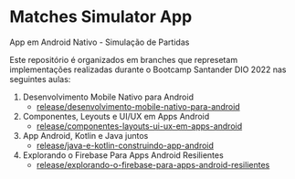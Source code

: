 # Matches Simulator App
App em Android Nativo - Simulação de Partidas

Este repositório é organizados em branches que represetam implementações realizadas durante o Bootcamp Santander DIO 2022 nas seguintes aulas:
1. Desenvolvimento Mobile Nativo para Android
    - [release/desenvolvimento-mobile-nativo-para-android](https://github.com/83Rafa/matches-simulator-app/tree/release/desenvolvimento-mobile-nativo-para-android)
2. Componentes, Leyouts e UI/UX em Apps Android
    - [release/componentes-layouts-ui-ux-em-apps-android](https://github.com/83Rafa/matches-simulator-app/tree/release/componentes-layouts-ui-ux-em-apps-android)
3. App Android, Kotlin e Java juntos
    - [release/java-e-kotlin-construindo-app-android](https://github.com/83Rafa/matches-simulator-app/tree/release/java-e-kotlin-construindo-app-android)
4. Explorando o Firebase Para Apps Android Resilientes
    - [release/explorando-o-firebase-para-apps-android-resilientes](https://github.com/83Rafa/matches-simulator-app/tree/release/explorando-o-firebase-para-apps-android-resilientes)
